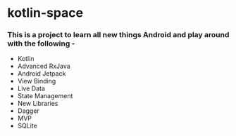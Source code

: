# kotlin-space
### This is a project to learn all new things Android and play around with the following -
* Kotlin
* Advanced RxJava
* Android Jetpack
* View Binding 
* Live Data
* State Management
* New Libraries
* Dagger
* MVP
* SQLite

